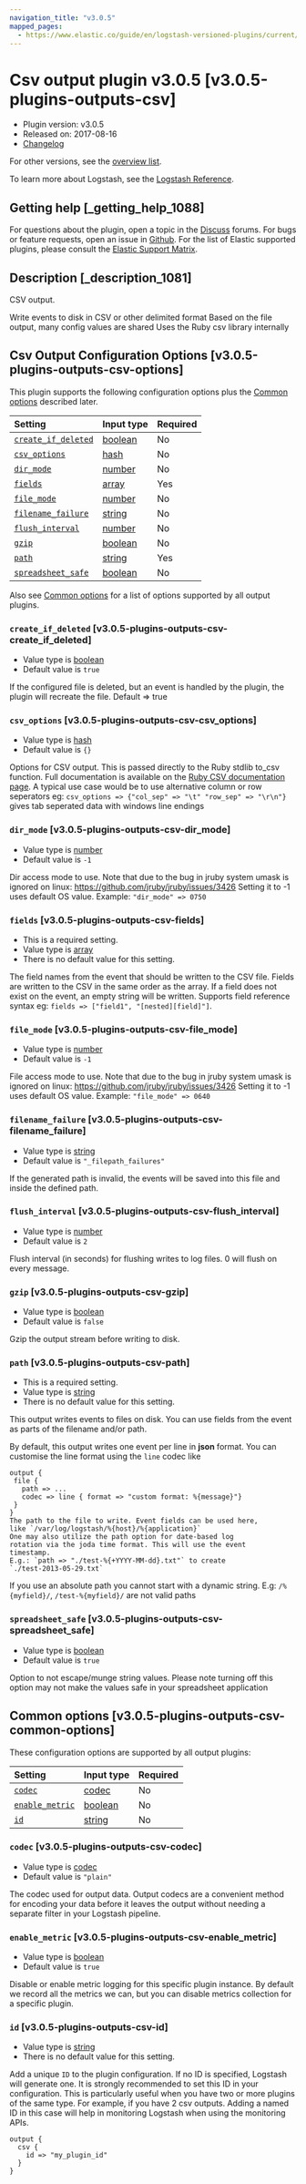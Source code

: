 ```yaml
---
navigation_title: "v3.0.5"
mapped_pages:
  - https://www.elastic.co/guide/en/logstash-versioned-plugins/current/v3.0.5-plugins-outputs-csv.html
---
```


# Csv output plugin v3.0.5 [v3.0.5-plugins-outputs-csv]

* Plugin version: v3.0.5
* Released on: 2017-08-16
* [Changelog](https://github.com/logstash-plugins/logstash-output-csv/blob/v3.0.5/CHANGELOG.md)

For other versions, see the [overview list](output-csv-index.md).

To learn more about Logstash, see the [Logstash Reference](https://www.elastic.co/guide/en/logstash/current/index.html).

## Getting help [_getting_help_1088]

For questions about the plugin, open a topic in the [Discuss](http://discuss.elastic.co) forums. For bugs or feature requests, open an issue in [Github](https://github.com/logstash-plugins/logstash-output-csv). For the list of Elastic supported plugins, please consult the [Elastic Support Matrix](https://www.elastic.co/support/matrix#matrix_logstash_plugins).

## Description [_description_1081]

CSV output.

Write events to disk in CSV or other delimited format Based on the file output, many config values are shared Uses the Ruby csv library internally

## Csv Output Configuration Options [v3.0.5-plugins-outputs-csv-options]

This plugin supports the following configuration options plus the [Common options](v3-0-5-plugins-outputs-csv.md#v3.0.5-plugins-outputs-csv-common-options) described later.

| Setting | Input type | Required |
| :- | :- | :- |
| [`create_if_deleted`](v3-0-5-plugins-outputs-csv.md#v3.0.5-plugins-outputs-csv-create_if_deleted) | [boolean](/lsr/value-types.md#boolean) | No |
| [`csv_options`](v3-0-5-plugins-outputs-csv.md#v3.0.5-plugins-outputs-csv-csv_options) | [hash](/lsr/value-types.md#hash) | No |
| [`dir_mode`](v3-0-5-plugins-outputs-csv.md#v3.0.5-plugins-outputs-csv-dir_mode) | [number](/lsr/value-types.md#number) | No |
| [`fields`](v3-0-5-plugins-outputs-csv.md#v3.0.5-plugins-outputs-csv-fields) | [array](/lsr/value-types.md#array) | Yes |
| [`file_mode`](v3-0-5-plugins-outputs-csv.md#v3.0.5-plugins-outputs-csv-file_mode) | [number](/lsr/value-types.md#number) | No |
| [`filename_failure`](v3-0-5-plugins-outputs-csv.md#v3.0.5-plugins-outputs-csv-filename_failure) | [string](/lsr/value-types.md#string) | No |
| [`flush_interval`](v3-0-5-plugins-outputs-csv.md#v3.0.5-plugins-outputs-csv-flush_interval) | [number](/lsr/value-types.md#number) | No |
| [`gzip`](v3-0-5-plugins-outputs-csv.md#v3.0.5-plugins-outputs-csv-gzip) | [boolean](/lsr/value-types.md#boolean) | No |
| [`path`](v3-0-5-plugins-outputs-csv.md#v3.0.5-plugins-outputs-csv-path) | [string](/lsr/value-types.md#string) | Yes |
| [`spreadsheet_safe`](v3-0-5-plugins-outputs-csv.md#v3.0.5-plugins-outputs-csv-spreadsheet_safe) | [boolean](/lsr/value-types.md#boolean) | No |

Also see [Common options](v3-0-5-plugins-outputs-csv.md#v3.0.5-plugins-outputs-csv-common-options) for a list of options supported by all output plugins.

### `create_if_deleted` [v3.0.5-plugins-outputs-csv-create_if_deleted]

* Value type is [boolean](/lsr/value-types.md#boolean)
* Default value is `true`

If the configured file is deleted, but an event is handled by the plugin, the plugin will recreate the file. Default ⇒ true

### `csv_options` [v3.0.5-plugins-outputs-csv-csv_options]

* Value type is [hash](/lsr/value-types.md#hash)
* Default value is `{}`

Options for CSV output. This is passed directly to the Ruby stdlib to\_csv function. Full documentation is available on the [Ruby CSV documentation page](http://ruby-doc.org/stdlib-2.0.0/libdoc/csv/rdoc/index.html). A typical use case would be to use alternative column or row seperators eg: `csv_options => {"col_sep" => "\t" "row_sep" => "\r\n"}` gives tab seperated data with windows line endings

### `dir_mode` [v3.0.5-plugins-outputs-csv-dir_mode]

* Value type is [number](/lsr/value-types.md#number)
* Default value is `-1`

Dir access mode to use. Note that due to the bug in jruby system umask is ignored on linux: <https://github.com/jruby/jruby/issues/3426> Setting it to -1 uses default OS value. Example: `"dir_mode" => 0750`

### `fields` [v3.0.5-plugins-outputs-csv-fields]

* This is a required setting.
* Value type is [array](/lsr/value-types.md#array)
* There is no default value for this setting.

The field names from the event that should be written to the CSV file. Fields are written to the CSV in the same order as the array. If a field does not exist on the event, an empty string will be written. Supports field reference syntax eg: `fields => ["field1", "[nested][field]"]`.

### `file_mode` [v3.0.5-plugins-outputs-csv-file_mode]

* Value type is [number](/lsr/value-types.md#number)
* Default value is `-1`

File access mode to use. Note that due to the bug in jruby system umask is ignored on linux: <https://github.com/jruby/jruby/issues/3426> Setting it to -1 uses default OS value. Example: `"file_mode" => 0640`

### `filename_failure` [v3.0.5-plugins-outputs-csv-filename_failure]

* Value type is [string](/lsr/value-types.md#string)
* Default value is `"_filepath_failures"`

If the generated path is invalid, the events will be saved into this file and inside the defined path.

### `flush_interval` [v3.0.5-plugins-outputs-csv-flush_interval]

* Value type is [number](/lsr/value-types.md#number)
* Default value is `2`

Flush interval (in seconds) for flushing writes to log files. 0 will flush on every message.

### `gzip` [v3.0.5-plugins-outputs-csv-gzip]

* Value type is [boolean](/lsr/value-types.md#boolean)
* Default value is `false`

Gzip the output stream before writing to disk.

### `path` [v3.0.5-plugins-outputs-csv-path]

* This is a required setting.
* Value type is [string](/lsr/value-types.md#string)
* There is no default value for this setting.

This output writes events to files on disk. You can use fields from the event as parts of the filename and/or path.

By default, this output writes one event per line in **json** format. You can customise the line format using the `line` codec like

```
output {
 file {
   path => ...
   codec => line { format => "custom format: %{message}"}
 }
}
The path to the file to write. Event fields can be used here,
like `/var/log/logstash/%{host}/%{application}`
One may also utilize the path option for date-based log
rotation via the joda time format. This will use the event
timestamp.
E.g.: `path => "./test-%{+YYYY-MM-dd}.txt"` to create
`./test-2013-05-29.txt`
```

If you use an absolute path you cannot start with a dynamic string. E.g: `/%{myfield}/`, `/test-%{myfield}/` are not valid paths

### `spreadsheet_safe` [v3.0.5-plugins-outputs-csv-spreadsheet_safe]

* Value type is [boolean](/lsr/value-types.md#boolean)
* Default value is `true`

Option to not escape/munge string values. Please note turning off this option may not make the values safe in your spreadsheet application

## Common options [v3.0.5-plugins-outputs-csv-common-options]

These configuration options are supported by all output plugins:

| Setting | Input type | Required |
| :- | :- | :- |
| [`codec`](v3-0-5-plugins-outputs-csv.md#v3.0.5-plugins-outputs-csv-codec) | [codec](/lsr/value-types.md#codec) | No |
| [`enable_metric`](v3-0-5-plugins-outputs-csv.md#v3.0.5-plugins-outputs-csv-enable_metric) | [boolean](/lsr/value-types.md#boolean) | No |
| [`id`](v3-0-5-plugins-outputs-csv.md#v3.0.5-plugins-outputs-csv-id) | [string](/lsr/value-types.md#string) | No |

### `codec` [v3.0.5-plugins-outputs-csv-codec]

* Value type is [codec](/lsr/value-types.md#codec)
* Default value is `"plain"`

The codec used for output data. Output codecs are a convenient method for encoding your data before it leaves the output without needing a separate filter in your Logstash pipeline.

### `enable_metric` [v3.0.5-plugins-outputs-csv-enable_metric]

* Value type is [boolean](/lsr/value-types.md#boolean)
* Default value is `true`

Disable or enable metric logging for this specific plugin instance. By default we record all the metrics we can, but you can disable metrics collection for a specific plugin.

### `id` [v3.0.5-plugins-outputs-csv-id]

* Value type is [string](/lsr/value-types.md#string)
* There is no default value for this setting.

Add a unique `ID` to the plugin configuration. If no ID is specified, Logstash will generate one. It is strongly recommended to set this ID in your configuration. This is particularly useful when you have two or more plugins of the same type. For example, if you have 2 csv outputs. Adding a named ID in this case will help in monitoring Logstash when using the monitoring APIs.

```
output {
  csv {
    id => "my_plugin_id"
  }
}
```

